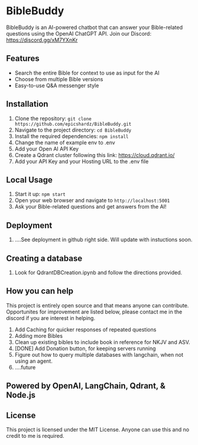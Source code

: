 # BibleBuddy

BibleBuddy is an AI-powered chatbot that can answer your Bible-related questions using the OpenAI ChatGPT API.
Join our Discord: https://discord.gg/xM7YXnKr

## Features

- Search the entire Bible for context to use as input for the AI
- Choose from multiple Bible versions
- Easy-to-use Q&A messenger style

## Installation

1. Clone the repository: `git clone https://github.com/epicshardz/BibleBuddy.git`
2. Navigate to the project directory: `cd BibleBuddy`
3. Install the required dependencies: `npm install`
4. Change the name of example env to .env
5. Add your Open AI API Key
6. Create a Qdrant cluster following this link: https://cloud.qdrant.io/
7. Add your API Key and your Hosting URL to the .env file

## Local Usage

1. Start it up: `npm start`
2. Open your web browser and navigate to `http://localhost:5001`
3. Ask your Bible-related questions and get answers from the AI!

## Deployment
1. ....See deployment in github right side. Will update with instuctions soon.

## Creating a database

1. Look for QdrantDBCreation.ipynb and follow the directions provided. 
    
## How you can help

This project is entirely open source and that means anyone can contribute. Opportunites for improvement are listed below, please contact me in the discord if you are interest in helping. 

1. Add Caching for quicker responses of repeated questions
2. Adding more Bibles
3. Clean up existing bibles to include book in reference for NKJV and ASV.
4. [DONE] Add Donation button, for keeping servers running
5. Figure out how to query multiple databases with langchain, when not using an agent.
6. ....future
    
## Powered by OpenAI, LangChain, Qdrant, & Node.js

## License

This project is licensed under the MIT License. Anyone can use this and no credit to me is required.
